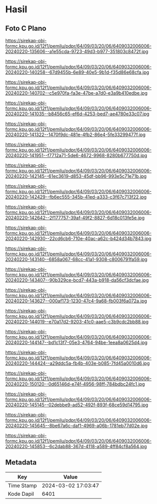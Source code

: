 # Hasil

## Foto C Plano

https://sirekap-obj-formc.kpu.go.id/12f1/pemilu/pdpr/64/09/03/20/06/6409032006006-20240220-135606--a1e55cda-9723-49d3-b977-351803c8472f.jpg

https://sirekap-obj-formc.kpu.go.id/12f1/pemilu/pdpr/64/09/03/20/06/6409032006006-20240220-140258--67d9455b-6e89-40e5-9b1d-f35d86e68cfa.jpg

https://sirekap-obj-formc.kpu.go.id/12f1/pemilu/pdpr/64/09/03/20/06/6409032006006-20240220-140702--c5e970fa-fa3e-47be-a7d0-e3a9b410edbe.jpg

https://sirekap-obj-formc.kpu.go.id/12f1/pemilu/pdpr/64/09/03/20/06/6409032006006-20240220-141035--b8456c65-ef6d-4253-bed7-ae4780e33c07.jpg

https://sirekap-obj-formc.kpu.go.id/12f1/pemilu/pdpr/64/09/03/20/06/6409032006006-20240220-141322--1470f9dc-481e-4fb2-86e4-5fe33299477f.jpg

https://sirekap-obj-formc.kpu.go.id/12f1/pemilu/pdpr/64/09/03/20/06/6409032006006-20240220-141951--f7712a71-5de6-4672-9968-8280b677750d.jpg

https://sirekap-obj-formc.kpu.go.id/12f1/pemilu/pdpr/64/09/03/20/06/6409032006006-20240220-142145--61ec3619-d853-45df-bb96-993e5c71e71b.jpg

https://sirekap-obj-formc.kpu.go.id/12f1/pemilu/pdpr/64/09/03/20/06/6409032006006-20240220-142429--fb6ec555-345b-41ed-a333-c3f67c713f22.jpg

https://sirekap-obj-formc.kpu.go.id/12f1/pemilu/pdpr/64/09/03/20/06/6409032006006-20240220-142642--2f177757-39af-49f2-8827-6d18c013fe5e.jpg

https://sirekap-obj-formc.kpu.go.id/12f1/pemilu/pdpr/64/09/03/20/06/6409032006006-20240220-142930--22cd6cb6-710e-40ac-a62c-b424d34b7843.jpg

https://sirekap-obj-formc.kpu.go.id/12f1/pemilu/pdpr/64/09/03/20/06/6409032006006-20240220-143140--6858a067-68cc-41a1-9308-c8006791fa59.jpg

https://sirekap-obj-formc.kpu.go.id/12f1/pemilu/pdpr/64/09/03/20/06/6409032006006-20240220-143407--90b329ce-bcd7-443a-b918-da56cf3dcfae.jpg

https://sirekap-obj-formc.kpu.go.id/12f1/pemilu/pdpr/64/09/03/20/06/6409032006006-20240220-143627--000af173-1230-47c4-9a68-fb003f6a072a.jpg

https://sirekap-obj-formc.kpu.go.id/12f1/pemilu/pdpr/64/09/03/20/06/6409032006006-20240220-144019--e70a17d2-9203-41c0-aae5-c3b9cdc2bb88.jpg

https://sirekap-obj-formc.kpu.go.id/12f1/pemilu/pdpr/64/09/03/20/06/6409032006006-20240220-144147--bd1c13f7-05e3-4764-94be-1eea8a0625d4.jpg

https://sirekap-obj-formc.kpu.go.id/12f1/pemilu/pdpr/64/09/03/20/06/6409032006006-20240220-144424--a29ddc5a-fb4b-403e-b085-7fd45a0010d6.jpg

https://sirekap-obj-formc.kpu.go.id/12f1/pemilu/pdpr/64/09/03/20/06/6409032006006-20240220-150120--0d65146d-e74f-4956-98ff-784bdbc24fc1.jpg

https://sirekap-obj-formc.kpu.go.id/12f1/pemilu/pdpr/64/09/03/20/06/6409032006006-20240220-145145--02debbe9-ad52-492f-893f-68ce59d14795.jpg

https://sirekap-obj-formc.kpu.go.id/12f1/pemilu/pdpr/64/09/03/20/06/6409032006006-20240220-145645--8be67a6c-daf1-4969-a06b-1781eb77d02e.jpg

https://sirekap-obj-formc.kpu.go.id/12f1/pemilu/pdpr/64/09/03/20/06/6409032006006-20240220-145853--6c2dab88-367d-4118-a589-4ff84cf8a564.jpg


## Metadata

| Key        | Value               |
| ---------- | ------------------- |
| Time Stamp | 2024-03-02 17:03:47 |
| Kode Dapil | 6401                |




